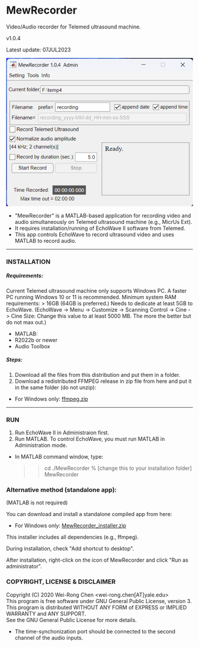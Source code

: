 # MewRecorder
Video/Audio recorder for Telemed ultrasound machine. 

v1.0.4

Latest update: 07JUL2023

<p align="center"><img src="./Screenshots/MWR_main-screen.png" width="550"></p>

- "MewRecorder" is a MATLAB-based application for recording video and audio simultaneously on Telemed ultrasound machine (e.g., MicrUs Ext).
- It requires installation/running of EchoWave II software from Telemed.
- This app controls EchoWave to record ultrasound video and uses MATLAB to record audio.
------------------------------------------
### INSTALLATION
##### Requirements:
Current Telemed ultrasound machine only supports Windows PC. 
A faster PC running Windows 10 or 11 is recommended. 
Minimum system RAM requirements: > 16GB (64GB is preferred.) 
Needs to dedicate at least 5GB to EchoWave. 
(EchoWave -> Menu -> Customize -> Scanning Control -> Cine -> Cine Size:  Change this value to at least 5000 MB. The more the better but do not max out.)

- MATLAB:
-   R2022b or newer
-   Audio Toolbox

##### Steps:
1. Download all the files from this distribution and put them in a folder. 
2. Download a redistributed FFMPEG release in zip file from here and put it in the same folder (do not unzip):
  - For Windows only: [ffmpeg.zip](https://yaleedu-my.sharepoint.com/:u:/g/personal/wei-rong_chen_yale_edu/Ec0_HMhojDFCvtdyo0AjN8wBfkx9LccKPOwctLRuKnLWGQ?e=bB5M37) 
------------------------------------------
### RUN
1. Run EchoWave II in Administraion first.
2. Run MATLAB. To control EchoWave, you must run MATLAB in Administration mode. 

- In MATLAB command window, type:
     >> cd ./MewRecorder  % [change this to your installation folder]  
     >> MewRecorder
     
### Alternative method (standalone app):
(MATLAB is not required)

You can download and install a standalone compiled app from here:

- For Windows only: [MewRecorder_installer.zip](https://yaleedu-my.sharepoint.com/:u:/g/personal/wei-rong_chen_yale_edu/EdBz8q17uFJOpks6ysuLr4IBz4YFsLuTm_21nVLe60RUnw?e=ZWGflK) 

This installer includes all dependencies (e.g., ffmpeg). 

During installation, check "Add shortcut to desktop". 

After installation, right-click on the icon of MewRecorder and click "Run as administrator". 

### COPYRIGHT, LICENSE & DISCLAIMER
Copyright (C) 2020 Wei-Rong Chen <wei-rong.chen[AT]yale.edu>  
This program is free software under GNU General Public License, version 3.  
This program is distributed WITHOUT ANY FORM of EXPRESS or IMPLIED WARRANTY and ANY SUPPORT.    
See the GNU General Public License for more details.  




   
- The time-synchonization port should be connected to the second channel of the audio inputs. 
